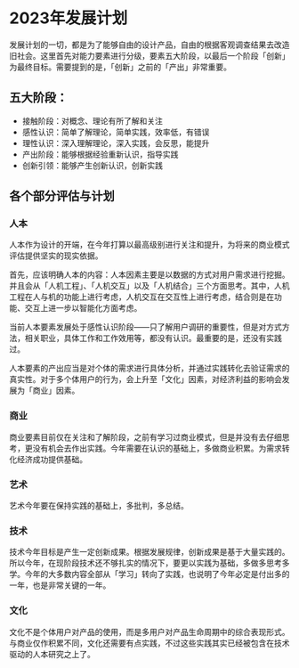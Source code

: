 # 2023年发展计划

发展计划的一切，都是为了能够自由的设计产品，自由的根据客观调查结果去改造旧社会。这里首先对能力要素进行分级，要素五大阶段，以最后一个阶段「创新」为最终目标。需要提到的是，「创新」之前的「产出」非常重要。



## 五大阶段：

- 接触阶段：对概念、理论有所了解和关注
- 感性认识：简单了解理论，简单实践，效率低，有错误
- 理性认识：深入理解理论，深入实践，会反思，能提升
- 产出阶段：能够根据经验重新认识，指导实践
- 创新引领：能够产生创新认识，创新实践



## 各个部分评估与计划

### 人本

人本作为设计的开端，在今年打算以最高级别进行关注和提升，为将来的商业模式评估提供坚实的现实依据。

首先，应该明确人本的内容：人本因素主要是以数据的方式对用户需求进行挖掘。并且会从「人机工程」、「人机交互」以及「人机结合」三个方面思考。其中，人机工程在人与机的功能上进行考虑，人机交互在交互性上进行考虑，结合则是在功能、交互上进一步以智能化方面考虑。

当前人本要素发展处于感性认识阶段——只了解用户调研的重要性，但是对方式方法，相关职业，具体工作和工作效用等，都没有认识。最重要的是，还没有实践过。

人本要素的产出应当是对个体的需求进行具体分析，并通过实践转化去验证需求的真实性。对于多个体用户的行为，会上升至「文化」因素，对经济利益的影响会发展为「商业」因素。



### 商业

商业要素目前仅在关注和了解阶段，之前有学习过商业模式，但是并没有去仔细思考，更没有机会去作出实践。今年需要在认识的基础上，多做商业积累。为需求转化经济成功提供基础。



### 艺术

艺术今年要在保持实践的基础上，多批判，多总结。



### 技术

技术今年目标是产生一定创新成果。根据发展规律，创新成果是基于大量实践的。所以今年，在现阶段技术还不够扎实的情况下，要更以实践为基础，多做多思考多学。今年的大多数内容全部从「学习」转向了实践，也说明了今年必定是付出多的一年，也是非常关键的一年。



### 文化

文化不是个体用户对产品的使用，而是多用户对产品生命周期中的综合表现形式。与商业仅作积累不同，文化还需要有点实践，不过这些实践其实已经被包含在技术驱动的人本研究之上了。

